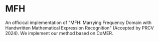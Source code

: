 # MFH
An officical implementation of "MFH: Marrying Frequency Domain with Handwritten Mathematical Expression Recognition" (Accepted by PRCV 2024). We implement our method based on CoMER.
